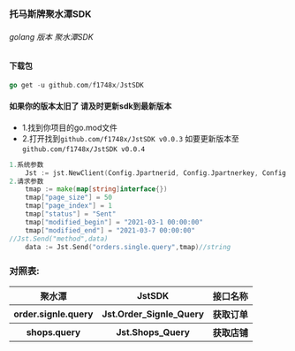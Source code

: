 ### 托马斯牌聚水潭SDK
###### golang 版本 聚水潭SDK
#### 下载包
```go
go get -u github.com/f1748x/JstSDK
```
#### 如果你的版本太旧了 请及时更新sdk到最新版本
* 1.找到你项目的go.mod文件
* 2.打开找到``github.com/f1748x/JstSDK v0.0.3`` 如要更新版本至 ``github.com/f1748x/JstSDK v0.0.4``
```go 
1.系统参数
    Jst := jst.NewClient(Config.Jpartnerid, Config.Jpartnerkey, Config.Jtoken)
2.请求参数
    tmap := make(map[string]interface{})
	tmap["page_size"] = 50
	tmap["page_index"] = 1
	tmap["status"] = "Sent"
	tmap["modified_begin"] = "2021-03-1 00:00:00"
	tmap["modified_end"] = "2021-03-7 00:00:00"
//Jst.Send("method",data)
	data := Jst.Send("orders.single.query",tmap)//string

```
### 对照表:
<table>
        <tr>
            <th>聚水潭</th>
            <th>JstSDK</th>
            <th>接口名称</th>
        </tr>
        <tr>
            <th>order.signle.query</th>
            <th>Jst.Order_Signle_Query</th>
            <th>获取订单</th>
        </tr>
         <tr>
            <th>shops.query</th>
            <th>Jst.Shops_Query</th>
            <th>获取店铺</th>
</tr>
    </table>
